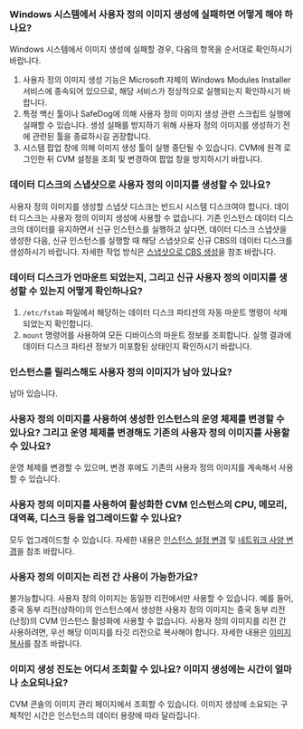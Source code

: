 ### Windows 시스템에서 사용자 정의 이미지 생성에 실패하면 어떻게 해야 하나요?

Windows 시스템에서 이미지 생성에 실패할 경우, 다음의 항목을 순서대로 확인하시기 바랍니다.
1. 사용자 정의 이미지 생성 기능은 Microsoft 자체의 Windows Modules Installer 서비스에 종속되어 있으므로, 해당 서비스가 정상적으로 실행되는지 확인하시기 바랍니다.
2. 특정 백신 툴이나 SafeDog에 의해 사용자 정의 이미지 생성 관련 스크립트 실행에 실패할 수 있습니다. 생성 실패를 방지하기 위해 사용자 정의 이미지를 생성하기 전에 관련된 툴을 종료하시길 권장합니다.
3. 시스템 팝업 창에 의해 이미지 생성 툴이 실행 중단될 수 있습니다. CVM에 원격 로그인한 뒤 CVM 설정을 조회 및 변경하여 팝업 창을 방지하시기 바랍니다.

### 데이터 디스크의 스냅샷으로 사용자 정의 이미지를 생성할 수 있나요?
사용자 정의 이미지를 생성할 스냅샷 디스크는 반드시 시스템 디스크여야 합니다. 데이터 디스크는 사용자 정의 이미지 생성에 사용할 수 없습니다.
기존 인스턴스 데이터 디스크의 데이터를 유지하면서 신규 인스턴스를 실행하고 싶다면, 데이터 디스크 스냅샷을 생성한 다음, 신규 인스턴스를 실행할 때 해당 스냅샷으로 신규 CBS의 데이터 디스크를 생성하시기 바랍니다. 자세한 작업 방식은 [스냅샷으로 CBS 생성](https://intl.cloud.tencent.com/document/product/362/5757)을 참조 바랍니다.

### 데이터 디스크가 언마운트 되었는지, 그리고 신규 사용자 정의 이미지를 생성할 수 있는지 어떻게 확인하나요?
1. `/etc/fstab` 파일에서 해당하는 데이터 디스크 파티션의 자동 마운트 명령이 삭제되었는지 확인합니다.
2. `mount` 명령어를 사용하여 모든 디바이스의 마운트 정보를 조회합니다. 실행 결과에 데이터 디스크 파티션 정보가 미포함된 상태인지 확인하시기 바랍니다.

### 인스턴스를 릴리스해도 사용자 정의 이미지가 남아 있나요?
남아 있습니다.

### 사용자 정의 이미지를 사용하여 생성한 인스턴스의 운영 체제를 변경할 수 있나요? 그리고 운영 체제를 변경해도 기존의 사용자 정의 이미지를 사용할 수 있나요?
운영 체제를 변경할 수 있으며, 변경 후에도 기존의 사용자 정의 이미지를 계속해서 사용할 수 있습니다.


### 사용자 정의 이미지를 사용하여 활성화한 CVM 인스턴스의 CPU, 메모리, 대역폭, 디스크 등을 업그레이드할 수 있나요?
모두 업그레이드할 수 있습니다. 자세한 내용은 [인스턴스 설정 변경](https://intl.cloud.tencent.com/document/product/213/2178) 및 [네트워크 사양 변경](https://intl.cloud.tencent.com/document/product/213/15517)을 참조 바랍니다.

### 사용자 정의 이미지는 리전 간 사용이 가능한가요?
불가능합니다. 사용자 정의 이미지는 동일한 리전에서만 사용할 수 있습니다. 예를 들어, 중국 동부 리전(상하이)의 인스턴스에서 생성한 사용자 정의 이미지는 중국 동부 리전(난징)의 CVM 인스턴스 활성화에 사용할 수 없습니다.
사용자 정의 이미지를 리전 간 사용하려면, 우선 해당 이미지를 타깃 리전으로 복사해야 합니다. 자세한 내용은 [이미지 복사](https://intl.cloud.tencent.com/document/product/213/4943)를 참조 바랍니다.

### 이미지 생성 진도는 어디서 조회할 수 있나요? 이미지 생성에는 시간이 얼마나 소요되나요?
CVM 콘솔의 이미지 관리 페이지에서 조회할 수 있습니다. 이미지 생성에 소요되는 구체적인 시간은 인스턴스의 데이터 용량에 따라 달라집니다.


